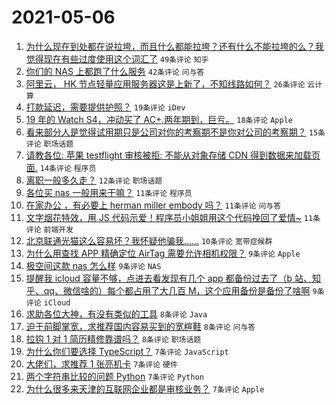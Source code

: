 # 2021-05-06

1. [为什么现在到处都在说拉垮，而且什么都能拉垮？还有什么不能拉垮的么？我觉得现在有些过度使用这个词汇了](https://www.v2ex.com/t/775084) `49条评论` `知乎`
1. [你们的 NAS 上都跑了什么服务](https://www.v2ex.com/t/775071) `42条评论` `问与答`
1. [阿里云， HK 节点轻量应用服务器这是上新了，不知线路如何？](https://www.v2ex.com/t/775103) `26条评论` `云计算`
1. [打款延迟，需要提供护照？](https://www.v2ex.com/t/775129) `19条评论` `iDev`
1. [19 年的 Watch S4，冲动买了 AC+,两年期到，巨亏。](https://www.v2ex.com/t/775092) `18条评论` `Apple`
1. [看来部分人是觉得试用期只是公司对你的考察期不是你对公司的考察期？](https://www.v2ex.com/t/775072) `15条评论` `职场话题`
1. [请教各位: 苹果 testflight 审核被拒: 不能从对象存储 CDN 得到数据来加载页面.](https://www.v2ex.com/t/775066) `14条评论` `程序员`
1. [离职一般多久走？](https://www.v2ex.com/t/775122) `12条评论` `职场话题`
1. [各位买 nas 一般用来干嘛？](https://www.v2ex.com/t/775159) `11条评论` `程序员`
1. [在家办公 ，有必要上 herman miller embody 吗？](https://www.v2ex.com/t/775109) `11条评论` `问与答`
1. [文字烟花特效，用 JS 代码示爱！程序员小姐姐用这个代码挽回了爱情~](https://www.v2ex.com/t/775095) `11条评论` `前端开发`
1. [北京联通光猫这么容易坏？我怀疑他骗我……](https://www.v2ex.com/t/775131) `10条评论` `宽带症候群`
1. [为什么用查找 APP 精确定位 AirTag 需要允许相机权限？](https://www.v2ex.com/t/775144) `9条评论` `Apple`
1. [极空间这款 nas 怎么样](https://www.v2ex.com/t/775118) `9条评论` `NAS`
1. [提醒我 icloud 容量不够，点进去看发现有几个 app 都备份过去了（b 站、知乎、qq、微信啥的）每个都占用了大几百 M，这个应用备份是备份了啥啊](https://www.v2ex.com/t/775085) `9条评论` `iCloud`
1. [求助各位大神，有没有类似的工具](https://www.v2ex.com/t/775160) `8条评论` `Java`
1. [迫于前脚掌宽，求推荐国内容易买到的宽楦鞋](https://www.v2ex.com/t/775143) `8条评论` `问与答`
1. [拉钩 1 对 1 简历精修靠谱吗？](https://www.v2ex.com/t/775134) `8条评论` `职场话题`
1. [为什么你们要选择 TypeScript？](https://www.v2ex.com/t/775169) `7条评论` `JavaScript`
1. [大佬们，求推荐 1 张亮机卡](https://www.v2ex.com/t/775136) `7条评论` `硬件`
1. [两个字符串比较的问题 Python](https://www.v2ex.com/t/775121) `7条评论` `Python`
1. [为什么很多来天津的互联网企业都是审核业务？](https://www.v2ex.com/t/775102) `7条评论` `Apple`
